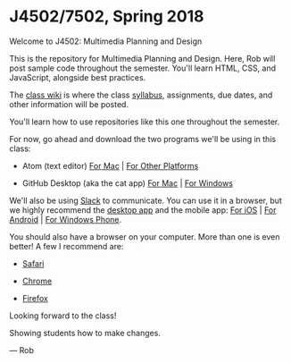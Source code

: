 # J4502/7502, Spring 2018
Welcome to J4502: Multimedia Planning and Design

This is the repository for Multimedia Planning and Design. Here, Rob will post sample code throughout the semester. You'll learn HTML, CSS, and JavaScript, alongside best practices.

The [class wiki](https://github.com/j4502-ss18/class/wiki) is where the class [syllabus](https://github.com/j4502-ss18/class/wiki/Syllabus), assignments, due dates, and other information will be posted.

You'll learn how to use repositories like this one throughout the semester.

For now, go ahead and download the two programs we'll be using in this class:

* Atom (text editor) [For Mac](https://atom.io) | [For Other Platforms](https://github.com/atom/atom/releases/tag/v1.2.4)

* GitHub Desktop (aka the cat app) [For Mac](https://desktop.github.com) | [For Windows](https://desktop.github.com)

We'll also be using [Slack](https://j4502-ss18.slack.com/) to communicate. You can use it in a browser, but we highly recommend the [desktop app](https://slack.com/apps) and the mobile app: [For iOS](https://itunes.apple.com/us/app/slack-team-communication/id618783545?mt=8) | [For Android](https://play.google.com/store/apps/details?id=com.Slack&hl=en) | [For Windows Phone](https://www.microsoft.com/en-us/store/apps/slack-beta/9nblggh1jj9h).

You should also have a browser on your computer. More than one is even better! A few I recommend are:

* [Safari](https://support.apple.com/downloads/#safari)

* [Chrome](https://www.google.com/chrome/browser/desktop/)

* [Firefox](https://www.mozilla.org/en-US/firefox/)

Looking forward to the class!

Showing students how to make changes.

— Rob
